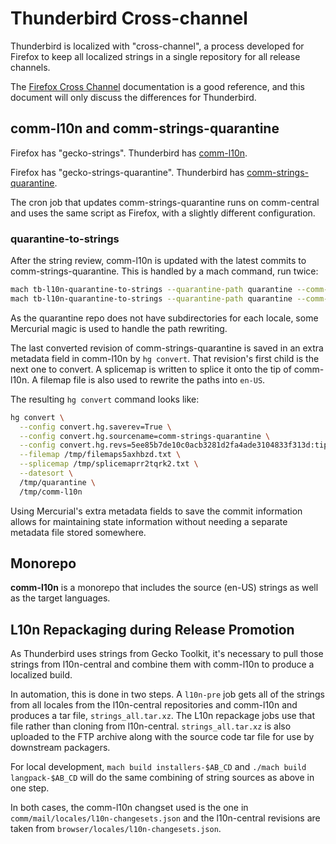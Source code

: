 # Thunderbird Cross-channel

Thunderbird is localized with "cross-channel", a process developed for Firefox
to keep all localized strings in a single repository for all release channels.

The [Firefox Cross Channel](https://firefox-source-docs.mozilla.org/l10n/crosschannel/index.html)
documentation is a good reference, and this document will only discuss the
differences for Thunderbird.

## comm-l10n and comm-strings-quarantine

Firefox has "gecko-strings". Thunderbird has [comm-l10n](https://hg.mozilla.org/projects/comm-l10n).

Firefox has "gecko-strings-quarantine". Thunderbird has [comm-strings-quarantine](https://hg.mozilla.org/projects/comm-strings-quarantine/).

The cron job that updates comm-strings-quarantine runs on comm-central and uses
the same script as Firefox, with a slightly different configuration.

### quarantine-to-strings

After the string review, comm-l10n is updated with the latest commits to
comm-strings-quarantine. This is handled by a mach command, run twice:

```bash
mach tb-l10n-quarantine-to-strings --quarantine-path quarantine --comm-l10n-path comm-l10n clean prep migrate
mach tb-l10n-quarantine-to-strings --quarantine-path quarantine --comm-l10n-path comm-l10n push
```

As the quarantine repo does not have subdirectories for each locale, some
Mercurial magic is used to handle the path rewriting.

The last converted revision of comm-strings-quarantine is saved in an extra
metadata field in comm-l10n by `hg convert`. That revision's first child
is the next one to convert. A splicemap is written to splice it onto the tip of
comm-l10n. A filemap file is also used to rewrite the paths into `en-US`.

The resulting `hg convert` command looks like:

```bash
hg convert \
  --config convert.hg.saverev=True \
  --config convert.hg.sourcename=comm-strings-quarantine \
  --config convert.hg.revs=5ee85b7de10c0acb3281d2fa4ade3104833f313d:tip \
  --filemap /tmp/filemaps5axhbzd.txt \
  --splicemap /tmp/splicemaprr2tqrk2.txt \
  --datesort \
  /tmp/quarantine \
  /tmp/comm-l10n
```

Using Mercurial's extra metadata fields to save the commit information allows
for maintaining state information without needing a separate metadata file
stored somewhere.


## Monorepo

**comm-l10n** is a monorepo that includes the source (en-US) strings as well
as the target languages.


## L10n Repackaging during Release Promotion

As Thunderbird uses strings from Gecko Toolkit, it's necessary to pull those
strings from l10n-central and combine them with comm-l10n to produce a localized
build.

In automation, this is done in two steps. A `l10n-pre` job gets all of the strings
from all locales from the l10n-central repositories and comm-l10n and produces
a tar file, `strings_all.tar.xz`. The L10n repackage jobs use that file rather
than cloning from l10n-central. `strings_all.tar.xz` is also uploaded to the
FTP archive along with the source code tar file for use by downstream packagers.

For local development, `mach build installers-$AB_CD` and `./mach build langpack-$AB_CD`
will do the same combining of string sources as above in one step.

In both cases, the comm-l10n changset used is the one in `comm/mail/locales/l10n-changesets.json`
and the l10n-central revisions are taken from `browser/locales/l10n-changesets.json`.
